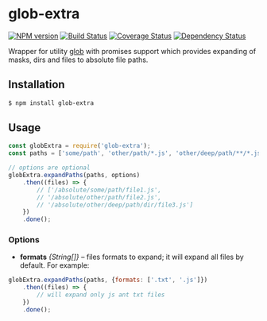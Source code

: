 # glob-extra

[![NPM version](https://img.shields.io/npm/v/glob-extra.svg?style=flat)](https://www.npmjs.org/package/glob-extra)
[![Build Status](https://travis-ci.org/gemini-testing/glob-extra.svg?branch=master)](https://travis-ci.org/gemini-testing/glob-extra)
[![Coverage Status](https://img.shields.io/coveralls/gemini-testing/glob-extra.svg?style=flat)](https://coveralls.io/r/gemini-testing/glob-extra?branch=master)
[![Dependency Status](https://img.shields.io/david/gemini-testing/glob-extra.svg?style=flat)](https://david-dm.org/gemini-testing/glob-extra)

Wrapper for utility [glob](https://github.com/isaacs/node-glob) with promises support which provides expanding of masks, dirs and files to absolute file paths.

## Installation

```bash
$ npm install glob-extra
```

## Usage

```js
const globExtra = require('glob-extra');
const paths = ['some/path', 'other/path/*.js', 'other/deep/path/**/*.js']

// options are optional
globExtra.expandPaths(paths, options)
    .then((files) => {
        // ['/absolute/some/path/file1.js',
        // '/absolute/other/path/file2.js',
        // '/absolute/other/deep/path/dir/file3.js']
    })
    .done();
```

### Options

* **formats** *{String[]}* – files formats to expand; it will expand all files by default. For example:

```js
globExtra.expandPaths(paths, {formats: ['.txt', '.js']})
    .then((files) => {
        // will expand only js ant txt files
    })
    .done();
```
